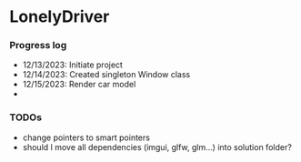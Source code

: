 # LonelyDriver
### Progress log
- 12/13/2023: Initiate project
- 12/14/2023: Created singleton Window class
- 12/15/2023: Render car model
- 
### TODOs
- change pointers to smart pointers
- should I move all dependencies (imgui, glfw, glm...) into solution folder?